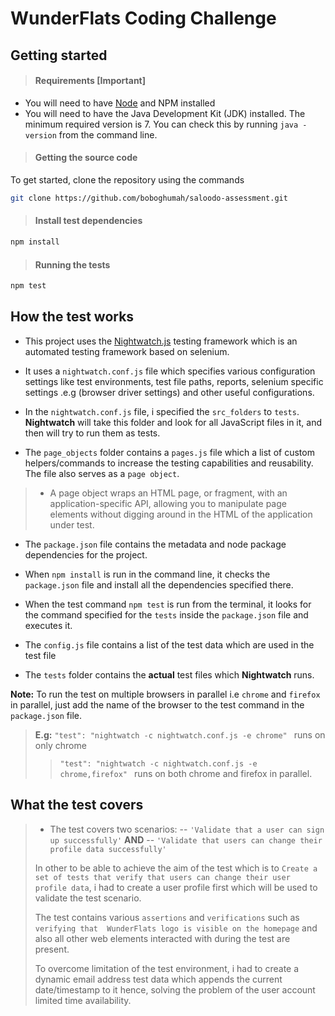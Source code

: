 # WunderFlats Coding Challenge

## Getting started

> #### Requirements [Important]
+ You will need to have  [Node](https://nodejs.org/en/) and NPM installed
+ You will need to have the Java Development Kit (JDK) installed. The minimum required version is 7. 
You can check this by running `java -version` from the command line.


> #### Getting the source code
To get started, clone the repository using the commands

```bash
git clone https://github.com/boboghumah/saloodo-assessment.git
```

> #### Install test dependencies
```bash
npm install
```

> #### Running the tests
```bash
npm test
```

## How the test works 

- This project uses the [Nightwatch.js](http://nightwatchjs.org/) testing framework which is an automated testing framework based on selenium.

- It uses a `nightwatch.conf.js` file which specifies various configuration settings like test environments, test file paths, reports, selenium specific settings .e.g (browser driver settings) and other useful configurations.

-  In the  `nightwatch.conf.js`  file, i specified the `src_folders` to  `tests`. **Nightwatch** will take this folder and look for all JavaScript files in it, and then will try to run them as tests.

-  The  `page_objects`  folder contains a `pages.js` file which a list of custom helpers/commands to increase the testing capabilities and reusability. The file also serves as  a `page object`.
 > - A page object wraps an HTML page, or fragment, with an application-specific API, allowing you to manipulate page elements without digging around in the HTML of the application under test.

-  The  `package.json` file  contains the metadata and node package dependencies for the project. 

- When `npm install` is run in the command line, it checks the `package.json` file and install all the dependencies specified there.

- When the test command `npm test` is run from the terminal, it looks for the command specified for the `tests` inside the `package.json` file  and executes it. 

- The `config.js` file contains a list of the test data which are used in the test file 

-  The `tests` folder contains the **actual** test files which **Nightwatch** runs.

**Note:**  To run the test on multiple browsers in parallel  i.e `chrome` and `firefox` in parallel, just add the name of the browser to the test command in the `package.json` file.
>**E.g:** `"test": "nightwatch -c nightwatch.conf.js -e chrome" ` runs on only chrome
>>`"test": "nightwatch -c nightwatch.conf.js -e chrome,firefox" ` runs on both chrome and firefox in parallel.


## What the test covers

> + The test covers two scenarios:
>-- `'Validate that a user can sign up successfully'`
									**AND**
>-- `'Validate that users can change their profile data successfully'`
>
>In other to be able to achieve the aim of the test which is to `Create a set of tests that verify that users can change their user profile data`, i had to create a user profile first which will be used to validate the test scenario.
>
>The test contains various `assertions` and `verifications`  such as `verifying that  WunderFlats logo is visible on the homepage` and also all other web elements interacted with during the test are present.
>
>To overcome limitation of the test environment, i had to create a dynamic email address test data which appends the current date/timestamp to it hence, solving the problem of the user account limited time availability.  



